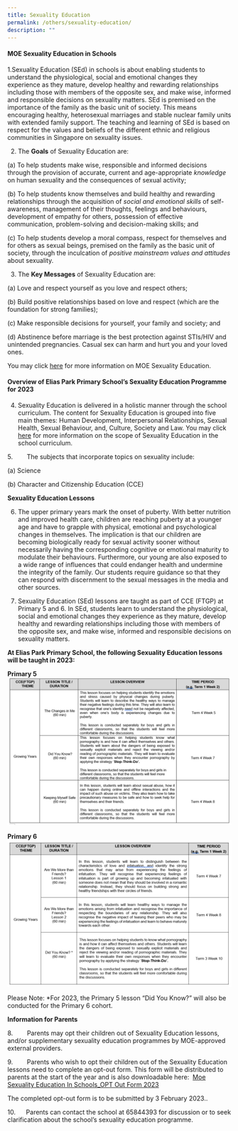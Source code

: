 ```yaml
---
title: Sexuality Education
permalink: /others/sexuality-education/
description: ""
---
```

<!---### Sexuality Education -->

#### MOE Sexuality Education in Schools


1.Sexuality Education (SEd) in schools is about enabling students to understand the physiological, social and emotional changes they experience as they mature, develop healthy and rewarding relationships including those with members of the opposite sex, and make wise, informed and responsible decisions on sexuality matters. SEd is premised on the importance of the family as the basic unit of society. This means encouraging healthy, heterosexual marriages and stable nuclear family units with extended family support. The teaching and learning of SEd is based on respect for the values and beliefs of the different ethnic and religious communities in Singapore on sexuality issues.

2. The **Goals** of Sexuality Education are:

(a)	To help students make wise, responsible and informed decisions through the provision of accurate, current and age-appropriate *knowledge* on human sexuality and the consequences of sexual activity;

(b)	To help students know themselves and build healthy and rewarding relationships through the acquisition of *social and emotional skills* of self-awareness, management of their thoughts, feelings and behaviours, development of empathy for others, possession of effective communication, problem-solving and decision-making skills; and

(c)	To help students develop a moral compass, respect for themselves and for others as sexual beings, premised on the family as the basic unit of society, through the inculcation of *positive mainstream values and attitudes* about sexuality. 

3. The **Key Messages** of Sexuality Education are:

(a)	Love and respect yourself as you love and respect others;

(b)	Build positive relationships based on love and respect (which are the foundation for strong families);

(c)	Make responsible decisions for yourself, your family and society; and

(d)	Abstinence before marriage is the best protection against STIs/HIV and unintended pregnancies. Casual sex can harm and hurt you and your loved ones.

You may&nbsp;click&nbsp;[here](https://go.gov.sg/moe-sexuality-education)&nbsp;for more information on MOE Sexuality Education.&nbsp;

#### Overview of Elias Park Primary&nbsp;School’s&nbsp;Sexuality Education Programme for 2023


4. Sexuality Education is delivered in a holistic manner through the school curriculum. The content for Sexuality Education is grouped into five main themes: Human Development, Interpersonal Relationships, Sexual Health, Sexual Behaviour, and, Culture, Society and Law. You may click [here](https://go.gov.sg/moe-sexuality-education-scope) for more information on the scope of Sexuality Education in the school curriculum.

5.&nbsp;&nbsp;&nbsp;&nbsp;&nbsp;&nbsp;&nbsp; The subjects that incorporate topics on sexuality include:

(a) Science

(b) Character and Citizenship Education&nbsp;(CCE)

**Sexuality Education Lessons**

6. The upper primary years mark the onset of puberty. With better nutrition and improved health care, children are reaching puberty at a younger age and have to grapple with physical, emotional and psychological changes in themselves. The implication is that our children are becoming biologically ready for sexual activity sooner without necessarily having the corresponding cognitive or emotional maturity to modulate their behaviours. Furthermore, our young are also exposed to a wide range of influences that could endanger health and undermine the integrity of the family. Our students require guidance so that they can respond with discernment to the sexual messages in the media and other sources. 

7. Sexuality Education (SEd) lessons are taught as part of CCE (FTGP) at Primary 5 and 6. In SEd, students learn to understand the physiological, social and emotional changes they experience as they mature, develop healthy and rewarding relationships including those with members of the opposite sex, and make wise, informed and responsible decisions on sexuality matters. 

**At Elias Park Primary School, the following Sexuality Education lessons will be taught in&nbsp;2023:**

**Primary 5**
![Sexuality Education P5 2023](/images/p5%202023_sexuality%20education.PNG)


**Primary 6**
![Sexuality Education P6 2023](/images/p6_2023_sexuality%20education.PNG)

Please Note:
*For 2023, the Primary 5 lesson “Did You Know?” will also be conducted for the Primary 6 cohort. 


**Information for Parents**

8.&nbsp;&nbsp;&nbsp;&nbsp;&nbsp;&nbsp;&nbsp; Parents may opt their children out of Sexuality Education lessons, and/or supplementary sexuality education programmes by MOE-approved external providers.

9.&nbsp;&nbsp;&nbsp;&nbsp;&nbsp;&nbsp;&nbsp; Parents who wish to opt their children out of the Sexuality Education lessons need to complete an opt-out form. This form will be distributed to parents at the start of the year and is also downloadable&nbsp;here:&nbsp; [Moe Sexuality Education In Schools_OPT Out Form 2023]()

The completed opt-out form is to be submitted by 3 February 2023..

10.&nbsp;&nbsp;&nbsp;&nbsp;&nbsp; Parents can contact the school at 65844393 for discussion or to seek clarification about the school’s sexuality education programme.